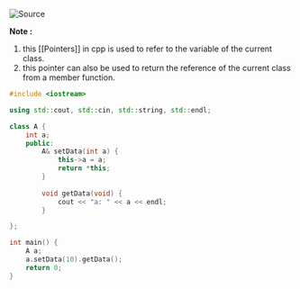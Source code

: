 ![Source](https://youtu.be/cEOfK_L4gGA?list=PLu0W_9lII9agpFUAlPFe_VNSlXW5uE0YL)

**Note :**
1. this [[Pointers]] in cpp is used to refer to the variable of the current class.
2. this pointer can also be used to return the reference of the current class from a member function.

```cpp
#include <iostream>

using std::cout, std::cin, std::string, std::endl;

class A {
	int a;
	public:
		A& setData(int a) {
			this->a = a;
			return *this;
		}
		
		void getData(void) {
			cout << "a: " << a << endl;
		}

};

int main() {
	A a;
	a.setData(10).getData();
	return 0;
}
```
